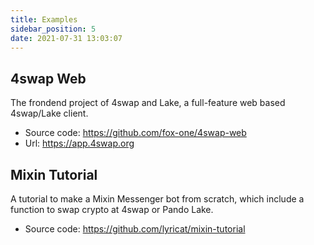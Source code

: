 ```yaml
---
title: Examples
sidebar_position: 5
date: 2021-07-31 13:03:07
---
```


## 4swap Web

The frondend project of 4swap and Lake, a full-feature web based 4swap/Lake client.

- Source code: https://github.com/fox-one/4swap-web
- Url: https://app.4swap.org


## Mixin Tutorial

A tutorial to make a Mixin Messenger bot from scratch, which include a function to swap crypto at 4swap or Pando Lake.

- Source code: https://github.com/lyricat/mixin-tutorial

